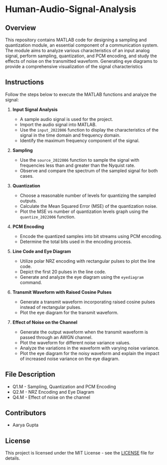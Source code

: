 # Human-Audio-Signal-Analysis

## Overview
This repository contains MATLAB code for designing a sampling and quantization module, an essential component of a communication system. The module aims to analyze various characteristics of an input analog signal, perform sampling, quantization, and PCM encoding, and study the effects of noise on the transmitted waveform. Generating eye diagrams to provide a comprehensive visualization of the signal characteristics

## Instructions
Follow the steps below to execute the MATLAB functions and analyze the signal:

1. **Input Signal Analysis**
   - A sample audio signal is used for the project.
   - Import the audio signal into MATLAB.
   - Use the `input_2022006` function to display the characteristics of the signal in the time domain and frequency domain.
   - Identify the maximum frequency component of the signal.

2. **Sampling**
   - Use the `source_2022006` function to sample the signal with frequencies less than and greater than the Nyquist rate.
   - Observe and compare the spectrum of the sampled signal for both cases.

3. **Quantization**
   - Choose a reasonable number of levels for quantizing the sampled outputs.
   - Calculate the Mean Squared Error (MSE) of the quantization noise.
   - Plot the MSE vs number of quantization levels graph using the `quantize_2022006` function.

4. **PCM Encoding**
   - Encode the quantized samples into bit streams using PCM encoding.
   - Determine the total bits used in the encoding process.

5. **Line Code and Eye Diagram**
   - Utilize polar NRZ encoding with rectangular pulses to plot the line code.
   - Depict the first 20 pulses in the line code.
   - Generate and analyze the eye diagram using the `eyediagram` command.

6. **Transmit Waveform with Raised Cosine Pulses**
   - Generate a transmit waveform incorporating raised cosine pulses instead of rectangular pulses.
   - Plot the eye diagram for the transmit waveform.

7. **Effect of Noise on the Channel**
   - Generate the output waveform when the transmit waveform is passed through an AWGN channel.
   - Plot the waveform for different noise variance values.
   - Analyze the variations in the waveform with varying noise variance.
   - Plot the eye diagram for the noisy waveform and explain the impact of increased noise variance on the eye diagram.


## File Description
- Q1.M - Sampling, Quantization and PCM Encoding
- Q2.M - NRZ Encoding and Eye Diagram
- Q4.M - Effect of noise on the channel

## Contributors
- Aarya Gupta

## License
This project is licensed under the MIT License - see the [LICENSE](LICENSE) file for details.
